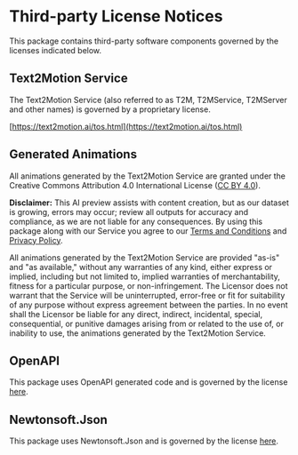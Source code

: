 # Third-party License Notices

This package contains third-party software components governed by the licenses indicated below.

## Text2Motion Service

The Text2Motion Service (also referred to as T2M, T2MService, T2MServer and other names) is governed by a proprietary license.

[https://text2motion.ai/tos.html](https://text2motion.ai/tos.html)

## Generated Animations

All animations generated by the Text2Motion Service are granted under the Creative Commons Attribution 4.0 International License ([CC BY 4.0](https://creativecommons.org/licenses/by/4.0/)).

**Disclaimer:** This AI preview assists with content creation, but as our dataset is growing, errors may occur; review all outputs for accuracy and compliance, as we are not liable for any consequences. By using this package along with our Service you agree to our [Terms and Conditions](https://text2motion.ai/tos.html) and [Privacy Policy](https://text2motion.ai/privacy.html).

All animations generated by the Text2Motion Service are provided "as-is" and "as available," without any warranties of any kind, either express or implied, including but not limited to, implied warranties of merchantability, fitness for a particular purpose, or non-infringement. The Licensor does not warrant that the Service will be uninterrupted, error-free or fit for suitability of any purpose without express agreement between the parties. In no event shall the Licensor be liable for any direct, indirect, incidental, special, consequential, or punitive damages arising from or related to the use of, or inability to use, the animations generated by the Text2Motion Service.

## OpenAPI

This package uses OpenAPI generated code and is governed by the license [here](https://github.com/OpenAPITools/openapi-generator/blob/master/LICENSE).

## Newtonsoft.Json

This package uses Newtonsoft.Json and is governed by the license [here](https://github.com/JamesNK/Newtonsoft.Json/blob/master/LICENSE.md).
